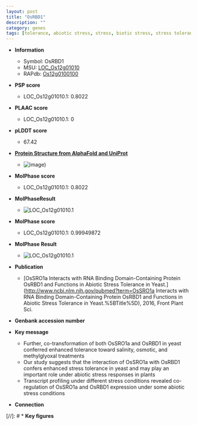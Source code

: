 ```yaml
---
layout: post
title: "OsRBD1"
description: ""
category: genes
tags: [tolerance, abiotic stress, stress, biotic stress, stress tolerance, stress response]
---
```


* **Information**  
    + Symbol: OsRBD1  
    + MSU: [LOC_Os12g01010](http://rice.plantbiology.msu.edu/cgi-bin/ORF_infopage.cgi?orf=LOC_Os12g01010)  
    + RAPdb: [Os12g0100100](http://rapdb.dna.affrc.go.jp/viewer/gbrowse_details/irgsp1?name=Os12g0100100)  

* **PSP score**  
    + LOC_Os12g01010.1: 0.8022 

* **PLAAC score**  
    + LOC_Os12g01010.1: 0 

* **pLDDT score**
    + 67.42

* **[Protein Structure from AlphaFold and UniProt](https://www.uniprot.org/uniprotkb/Q2QZ01/entry#structure)**
    + ![image](https://ricepsp.github.io/images/Q2/AF-Q2QZ01-F1.png))

* **MolPhase score**
    + LOC_Os12g01010.1: 0.8022

* **MolPhaseResult**
    + ![LOC_Os12g01010.1](https://ricepsp.github.io/pictures/LOC_Os12g/LOC_Os12g01010.1.png)

* **MolPhase score**
    + LOC_Os12g01010.1: 0.99949872

* **MolPhase Result**
    + ![LOC_Os12g01010.1](https://304243504.github.io/Pictures/LOC_Os12g/LOC_Os12g01010.1.png)

* **Publication**  
    + [OsSRO1a Interacts with RNA Binding Domain-Containing Protein OsRBD1 and Functions in Abiotic Stress Tolerance in Yeast.](http://www.ncbi.nlm.nih.gov/pubmed?term=OsSRO1a Interacts with RNA Binding Domain-Containing Protein OsRBD1 and Functions in Abiotic Stress Tolerance in Yeast.%5BTitle%5D), 2016, Front Plant Sci.

* **Genbank accession number**  

* **Key message**  
    + Further, co-transformation of both OsSRO1a and OsRBD1 in yeast conferred enhanced tolerance toward salinity, osmotic, and methylglyoxal treatments
    + Our study suggests that the interaction of OsSRO1a with OsRBD1 confers enhanced stress tolerance in yeast and may play an important role under abiotic stress responses in plants
    + Transcript profiling under different stress conditions revealed co-regulation of OsSRO1a and OsRBD1 expression under some abiotic stress conditions

* **Connection**  

[//]: # * **Key figures**  


